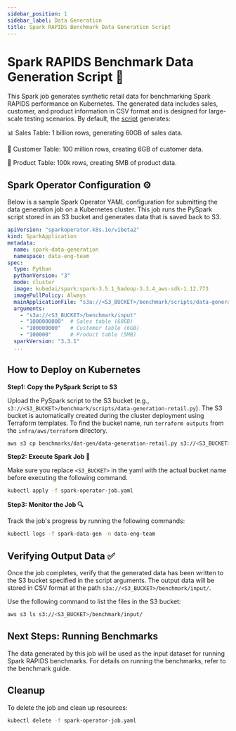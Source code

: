 ```yaml
---
sidebar_position: 1
sidebar_label: Data Generation
title: Spark RAPIDS Benchmark Data Generation Script
---
```


# Spark RAPIDS Benchmark Data Generation Script 🚀

This Spark job generates synthetic retail data for benchmarking Spark RAPIDS performance on Kubernetes. The generated data includes sales, customer, and product information in CSV format and is designed for large-scale testing scenarios. By default, the [script](https://github.com/KubedAI/spark-rapids-on-kubernetes/blob/main/benchmarks/data-gen/data-generation-retail.yaml) generates:

📊 Sales Table: 1 billion rows, generating 60GB of sales data.

👥 Customer Table: 100 million rows, creating 6GB of customer data.

🛒 Product Table: 100k rows, creating 5MB of product data.

## Spark Operator Configuration ⚙️

Below is a sample Spark Operator YAML configuration for submitting the data generation job on a Kubernetes cluster. This job runs the PySpark script stored in an S3 bucket and generates data that is saved back to S3.

```yaml
apiVersion: "sparkoperator.k8s.io/v1beta2"
kind: SparkApplication
metadata:
  name: spark-data-generation
  namespace: data-eng-team
spec:
  type: Python
  pythonVersion: "3"
  mode: cluster
  image: kubedai/spark:spark-3.5.1_hadoop-3.3.4_aws-sdk-1.12.773
  imagePullPolicy: Always
  mainApplicationFile: "s3a://<S3_BUCKET>/benchmark/scripts/data-generation-retail.py"
  arguments:
    - "s3a://<S3_BUCKET>/benchmark/input"
    - "1000000000"  # Sales table (60GB)
    - "100000000"   # Customer table (6GB)
    - "100000"      # Product table (5MB)
  sparkVersion: "3.3.1"
  ...

```

## How to Deploy on Kubernetes

**Step1: Copy the PySpark Script to S3**

Upload the PySpark script to the S3 bucket (e.g., `s3://<S3_BUCKET>/benchmark/scripts/data-generation-retail.py`). The S3 bucket is automatically created during the cluster deployment using Terraform templates. To find the bucket name, run `terraform outputs` from the `infra/aws/terraform` directory.

```bash
aws s3 cp benchmarks/dat-gen/data-generation-retail.py s3://<S3_BUCKET>/benchmark/scripts/
```

**Step2: Execute Spark Job 🚦**

Make sure you replace `<S3_BUCKET>` in the yaml with the actual bucket name before executing the following command.

```bash
kubectl apply -f spark-operator-job.yaml
```

**Step3: Monitor the Job 🔍**

Track the job's progress by running the following commands:

```bash
kubectl logs -f spark-data-gen -n data-eng-team
```

## Verifying Output Data ✅

Once the job completes, verify that the generated data has been written to the S3 bucket specified in the script arguments. The output data will be stored in CSV format at the path `s3a://<S3_BUCKET>/benchmark/input/`.

Use the following command to list the files in the S3 bucket:

```bash
aws s3 ls s3://<S3_BUCKET>/benchmark/input/
```

## Next Steps: Running Benchmarks

The data generated by this job will be used as the input dataset for running Spark RAPIDS benchmarks. For details on running the benchmarks, refer to the benchmark guide.

## Cleanup

To delete the job and clean up resources:

```bash
kubectl delete -f spark-operator-job.yaml
```

